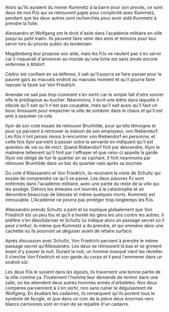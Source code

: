 Alors qu'ils auraient du mener Kummetz à la barre pour son procès, ce sont deux
de nos PJs qui se retrouvent jugés pour complicité avec Kummetz, pendant que les
deux autres sont recherchés pour avoir aidé Kummetz à prendre la fuite.

Alessandro et Wolfgang ont le droit d'asile dans l'académie militaire en ville
jusqu'au petit matin.  Ils peuvent faire venir des amis et témoins pour leur
servir lors du procès public du lendemain.

Magdenberg leur propose son aide, mais les PJs ne veulent pas s'en servir car
il risquerait d'annoncer au monde qu'une liche est sans doute encore enfermée
à Altdorf.

Cédric est confiant en sa défense, il sait qu'il pourra se faire passer pour le
pauvre gars au mauvais endroit au mauvais moment et qu'il pourra faire reposer
la faute sur Von Friedrich.

Anendar ne sait pas trop comment s'en sortir car le simple fait d'etre sorcier
elfe le prédispose au bucher. Néanmoins, il écrit une lettre dans laquelle il
stipule qu'il sait qu'il n'est pas coupable, mais qu'il sait aussi qu'il faut
un bouc émissaire pour empecher la ville de sombrer dans le chaos et qu'il est
pret à assumer ce role.

Ilyor de son coté essaie de retrouver Brunhilde, pour qu'elle témoigne et pour
ça parvient à retrouver la maison de son employeur, von Riebendorf. Les PJs
n'ont jamais réussi à rencontrer von Riebendorf en personne, et cette fois
Ilyor parvient à passer outre la servante en indiquant qu'il est question de
vie ou de mort. Quand Riebendorf finit par descendre, Illyor le malmène
tellement qu'il finit par l'effrayer et que celui-ci appelle la garde. Illyor
est obligé de fuir le quartier en se cachant. Il finit néanmoins par retrouver
Brunhilde dans un bar du quartier nain après sa tournée.

Du coté d'Allessandro et Von Friedrich, ils recoivent la visite de Schultz qui
essaie de comprendre ce qu'il se passe. Les deux pauvres PJ sont enfermés dans
l'académie militaire, avec une partie du reste de la ville qui les assiège.
Dehors les émeutes ont tournés à la catastrophe et on dénombre beaucoup de
blessés et même quelques morts. Kummetz est introuvable. L'Académie ne pourra
pas protéger trop longtemps les PJs.

Allessandro prends Schultz a parti et lui explique globalement que Von
Friedrich est un peu fou et qu'il a monté les gens les uns contre les autres.
Il préfère s'en désolidariser et Schultz lui indique alors un passage secret où
il peut s'enfuir, le même que Kummetz a du prendre, et qui emmène dans une
cachette où ils pourront se déguiser avant de refaire surface.

Après discussion avec Schultz, Von Friedrich parvient à prendre le même passage
secret qu'Allessandro. Les deux se retrouvent là bas et se griment avant d'y
passer la nuit. Durant la nuit, un homme masqué vient les réveiller. Il cherche
Von Friedrich et son garde du corps et il peut l'emmener dans un endroit sûr.

Les deux PJs le suivent dans les égouts, ils traversent une bonne partie de la
ville comme ça. Finalement l'homme leur demande de rentrer dans une salle, où
les attendent deux autres hommes armés d'arbalètes. Nos deux compères
parviennent à s'en sortir, non sans ruiner le déguisement de Wolfgang. En
étudiant les cadavres, ils remarquent qu'ils portent tous le symbole de Nurgle,
et que dans un coin de la pièce deux énormes vers blancs carnivores sont en
train de se repaitre d'un cadavre.
